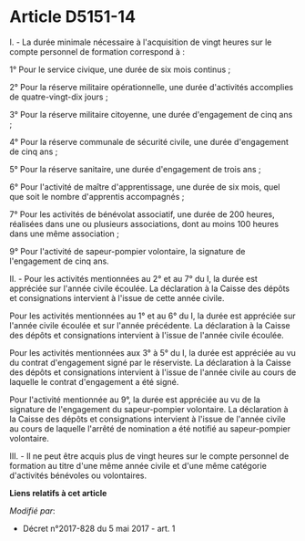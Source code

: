 # Article D5151-14

I. - La durée minimale nécessaire à l'acquisition de vingt heures sur le compte personnel de formation correspond à :

1° Pour le service civique, une durée de six mois continus ;

2° Pour la réserve militaire opérationnelle, une durée d'activités accomplies de quatre-vingt-dix jours ;

3° Pour la réserve militaire citoyenne, une durée d'engagement de cinq ans ;

4° Pour la réserve communale de sécurité civile, une durée d'engagement de cinq ans ;

5° Pour la réserve sanitaire, une durée d'engagement de trois ans ;

6° Pour l'activité de maître d'apprentissage, une durée de six mois, quel que soit le nombre d'apprentis accompagnés ;

7° Pour les activités de bénévolat associatif, une durée de 200 heures, réalisées dans une ou plusieurs associations, dont au
moins 100 heures dans une même association ;

9° Pour l'activité de sapeur-pompier volontaire, la signature de l'engagement de cinq ans.

II. - Pour les activités mentionnées au 2° et au 7° du I, la durée est appréciée sur l'année civile écoulée. La déclaration à
la Caisse des dépôts et consignations intervient à l'issue de cette année civile.

Pour les activités mentionnées au 1° et au 6° du I, la durée est appréciée sur l'année civile écoulée et sur l'année
précédente. La déclaration à la Caisse des dépôts et consignations intervient à l'issue de l'année civile écoulée.

Pour les activités mentionnées aux 3° à 5° du I, la durée est appréciée au vu du contrat d'engagement signé par le
réserviste. La déclaration à la Caisse des dépôts et consignations intervient à l'issue de l'année civile au cours de
laquelle le contrat d'engagement a été signé.

Pour l'activité mentionnée au 9°, la durée est appréciée au vu de la signature de l'engagement du sapeur-pompier volontaire.
La déclaration à la Caisse des dépôts et consignations intervient à l'issue de l'année civile au cours de laquelle l'arrêté
de nomination a été notifié au sapeur-pompier volontaire.

III. - Il ne peut être acquis plus de vingt heures sur le compte personnel de formation au titre d'une même année civile et
d'une même catégorie d'activités bénévoles ou volontaires.

**Liens relatifs à cet article**

_Modifié par_:

  - Décret n°2017-828 du 5 mai 2017 - art. 1
